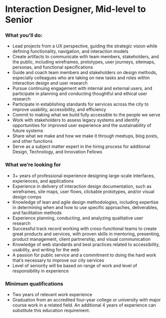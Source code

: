 


# Interaction Designer, Mid-level to Senior

### What you’ll do:
-   Lead projects from a UX perspective, guiding the strategic vision while defining functionality, navigation, and interaction models    
-   Create artifacts to communicate with team members, stakeholders, and the public, including wireframes, prototypes, user journeys, sitemaps, personas, and functional specifications    
-   Guide and coach team members and stakeholders on design methods, especially colleagues who are taking on new tasks and roles within interaction design and user research    
-   Pursue continuing engagement with internal and external users, and participate in planning and conducting thoughtful and ethical user research    
-   Participate in establishing standards for services across the city to improve usability, accessibility, and efficiency    
-   Commit to making what we build fully accessible to the people we serve    
-   Work with stakeholders to assess legacy systems and identify opportunities for improved user experience and the sustainability of future systems
-   Share what we make and how we make it through meetups, blog posts, and other functions    
-   Serve as a subject matter expert in the hiring process for additional Design, Technology, and Innovation Fellows
    
### What we’re looking for
-   3+ years of professional experience designing large-scale interfaces, experiences, and applications    
-   Experience in delivery of interaction design documentation, such as wireframes, site maps, user flows, clickable prototypes, and/or visual design comps    
-   Knowledge of lean and agile design methodologies, including expertise in determining when and how to use specific approaches, deliverables, and facilitation methods    
-   Experience planning, conducting, and analyzing qualitative user research    
-   Successful track record working with cross-functional teams to create great products and services, with proven skills in mentoring, presenting, product management, client partnership, and visual communication    
-   Knowledge of web standards and best practices related to accessibility, usability, and writing for the web    
-   A passion for public service and a commitment to doing the hard work that’s necessary to improve our city services    
-   Level of seniority will be based on range of work and level of responsibility in experience
    
### Minimum qualifications
-   Two years of relevant work experience    
-   Graduation from an accredited four-year college or university with major course work in a related field. An additional 4 years of experience can substitute this education requirement.
